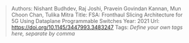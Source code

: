 > Authors: Nishant Budhdev, Raj Joshi, Pravein Govindan Kannan, Mun Choon Chan, Tulika Mitra
> Title: FSA: Fronthaul Slicing Architecture for 5G Using Dataplane Programmable Switches
> Year: 2021
> Url: https://doi.org/10.1145/3447993.3483247
> Tags: *Define your own tags here, separate by comma*